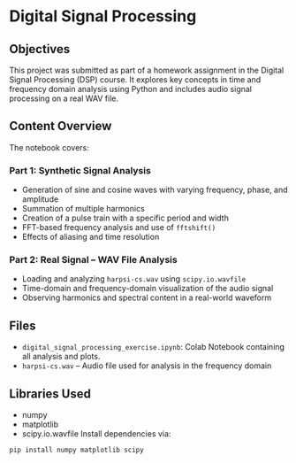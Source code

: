 # Digital Signal Processing 

## Objectives

This project was submitted as part of a homework assignment in the Digital Signal Processing (DSP) course. It explores key concepts in time and frequency domain analysis using Python and includes audio signal processing on a real WAV file.

## Content Overview

The notebook covers:

### Part 1: Synthetic Signal Analysis
- Generation of sine and cosine waves with varying frequency, phase, and amplitude
- Summation of multiple harmonics
- Creation of a pulse train with a specific period and width
- FFT-based frequency analysis and use of `fftshift()`
- Effects of aliasing and time resolution

### Part 2: Real Signal – WAV File Analysis
- Loading and analyzing `harpsi-cs.wav` using `scipy.io.wavfile`
- Time-domain and frequency-domain visualization of the audio signal
- Observing harmonics and spectral content in a real-world waveform

## Files

- `digital_signal_processing_exercise.ipynb`: Colab Notebook containing all analysis and plots.
- `harpsi-cs.wav` – Audio file used for analysis in the frequency domain

## Libraries Used

- numpy
- matplotlib
- scipy.io.wavfile
Install dependencies via:

```bash
pip install numpy matplotlib scipy
